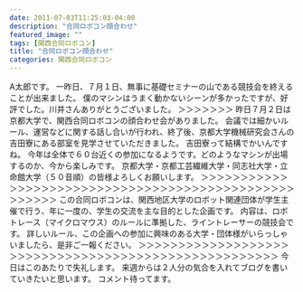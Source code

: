 ```yaml
---
date: 2011-07-03T11:25:03-04:00
description: "合同ロボコン顔合わせ"
featured_image: ""
tags: [関西合同ロボコン]
title: "合同ロボコン顔合わせ"
categories: 関西合同ロボコン
---
```


A太郎です。
一昨日、７月１日、無事に基礎セミナーの山である競技会を終えることが出来ました。
僕のマシンはうまく動かないシーンが多かったですが、好評でした。川井さんありがとうございました。
＞＞＞＞＞＞＞
昨日７月２日は京都大学で、関西合同ロボコンの顔合わせ会がありました。
会議では細かいルール、運営などに関する話し合いが行われ、終了後、京都大学機械研究会さんの吉田寮にある部室を見学させていただきました。
吉田寮って結構でかいんですね。
今年は全体で６０台近くの参加になるようです。どのようなマシンが出場するのか、今から楽しみです。
京都大学・京都工芸繊維大学・同志社大学・立命館大学（５０音順）の皆様よろしくお願いします。
＞＞＞＞＞＞＞＞＞＞＞＞＞＞＞＞＞＞＞＞＞＞＞＞＞＞＞＞＞＞＞＞＞＞＞＞＞＞＞＞＞＞＞＞＞＞＞＞＞＞＞＞＞
この合同ロボコンは、関西地区大学のロボット関連団体が学生主催で行う、年に一度の、学生の交流を主な目的とした企画です。
内容は、ロボトレース（マイクロマウス）のルールに準拠した、ライントレーサーの競技会です。
詳しいルール、この企画への参加に興味のある大学・団体様がいらっしゃいましたら、是非ご一報ください。
＞＞＞＞＞＞＞＞＞＞＞＞＞＞＞＞＞＞＞＞＞＞＞＞＞＞＞＞＞＞＞＞＞＞＞＞＞＞＞＞＞＞＞＞＞＞＞＞＞＞＞＞＞
今日はこのあたりで失礼します。
来週からは２人分の気合を入れてブログを書いていきたいと思います。
コメント待ってます。
